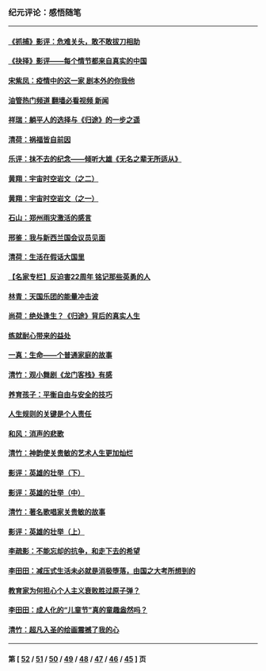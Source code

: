 ### 纪元评论：感悟随笔
---
#### [《抓捕》影评：危难关头，敢不敢拔刀相助](../../pages/nsc1035/n13244251.md?09200330) 
#### [《抉择》影评——每个情节都来自真实的中国](../../pages/nsc1035/n13242564.md?09200330) 
#### [宋紫凤：疫情中的这一家 剧本外的你我他](../../pages/nsc1035/n13242358.md?09200330) 
#### [油管热门频道 翻墙必看视频 新闻](ok?09200330)
#### [祥瑞：躺平人的选择与《归途》的一步之遥](../../pages/nsc1035/n13213201.md?09200330) 
#### [清荷：祸福皆自前因](../../pages/nsc1035/n13213177.md?09200330) 
#### [乐评：抹不去的纪念——倾听大雄《无名之辈无所适从》](../../pages/nsc1035/n13163359.md?09200330) 
#### [黄翔：宇宙时空岩文（之二）](../../pages/nsc1035/n13141116.md?09200330) 
#### [黄翔：宇宙时空岩文（之一）](../../pages/nsc1035/n13140355.md?09200330) 
#### [石山：郑州雨灾激活的感言](../../pages/nsc1035/n13135372.md?09200330) 
#### [邢鉴：我与新西兰国会议员见面](../../pages/nsc1035/n13111626.md?09200330) 
#### [清荷：生活在假话大国里](../../pages/nsc1035/n13103916.md?09200330) 
#### [【名家专栏】反迫害22周年 铭记那些英勇的人](../../pages/nsc1035/n13102771.md?09200330) 
#### [林青：天国乐团的能量冲击波](../../pages/nsc1035/n13099634.md?09200330) 
#### [尚荷：绝处逢生？《归途》背后的真实人生](../../pages/nsc1035/n13099470.md?09200330) 
#### [练就耐心带来的益处](../../pages/nsc1035/n13081876.md?09200330) 
#### [一真：生命——个普通家庭的故事](../../pages/nsc1035/n13075782.md?09200330) 
#### [清竹：观小舞剧《龙门客栈》有感](../../pages/nsc1035/n13069850.md?09200330) 
#### [养育孩子：平衡自由与安全的技巧](../../pages/nsc1035/n13054510.md?09200330) 
#### [人生规则的关键是个人责任](../../pages/nsc1035/n13053252.md?09200330) 
#### [和风：消声的悲歌](../../pages/nsc1035/n13051994.md?09200330) 
#### [清竹：神韵使关贵敏的艺术人生更加灿烂](../../pages/nsc1035/n13038731.md?09200330) 
#### [影评：英雄的壮举（下）](../../pages/nsc1035/n13027438.md?09200330) 
#### [影评：英雄的壮举（中）](../../pages/nsc1035/n13027244.md?09200330) 
#### [清竹：著名歌唱家关贵敏的故事](../../pages/nsc1035/n13025435.md?09200330) 
#### [影评：英雄的壮举（上）](../../pages/nsc1035/n13024688.md?09200330) 
#### [李疏影：不能忘却的抗争，和走下去的希望](../../pages/nsc1035/n13022097.md?09200330) 
#### [李田田：减压式生活未必就是消极堕落，由国之大考所想到的](../../pages/nsc1035/n13017621.md?09200330) 
#### [教育家为何担心个人主义衰败胜过原子弹？](../../pages/nsc1035/n13002969.md?09200330) 
#### [李田田：成人化的“儿童节”真的童趣盎然吗？](../../pages/nsc1035/n13000386.md?09200330) 
#### [清竹：超凡入圣的绘画震撼了我的心](../../pages/nsc1035/n12993985.md?09200330) 

---
#### 第 [ [52](./52.md?09200330) / [51](./51.md?09200330) / [50](./50.md?09200330) / [49](./49.md?09200330) / [48](./48.md?09200330) / [47](./47.md?09200330) / [46](./46.md?09200330) / [45](./45.md?09200330) ] 页
